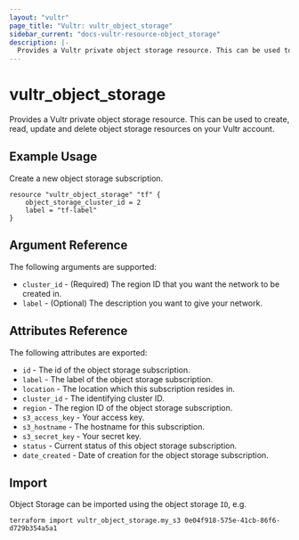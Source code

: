 ```yaml
---
layout: "vultr"
page_title: "Vultr: vultr_object_storage"
sidebar_current: "docs-vultr-resource-object_storage"
description: |-
  Provides a Vultr private object storage resource. This can be used to create, read, update and delete object storage resources on your Vultr account.
---
```


# vultr_object_storage

Provides a Vultr private object storage resource. This can be used to create, read, update and delete object storage resources on your Vultr account.

## Example Usage

Create a new object storage subscription.

```hcl
resource "vultr_object_storage" "tf" {
    object_storage_cluster_id = 2
    label = "tf-label"
}
```

## Argument Reference

The following arguments are supported:

* `cluster_id` - (Required) The region ID that you want the network to be created in.
* `label` - (Optional) The description you want to give your network.

## Attributes Reference

The following attributes are exported:

* `id` - The id of the object storage subscription.
* `label` - The label of the object storage subscription.
* `location` - The location which this subscription resides in.
* `cluster_id` - The identifying cluster ID.
* `region` - The region ID of the object storage subscription.
* `s3_access_key` - Your access key.
* `s3_hostname` - The hostname for this subscription.
* `s3_secret_key` - Your secret key.
* `status` - Current status of this object storage subscription.
* `date_created` - Date of creation for the object storage subscription.

## Import

Object Storage can be imported using the object storage `ID`, e.g.

```
terraform import vultr_object_storage.my_s3 0e04f918-575e-41cb-86f6-d729b354a5a1
```